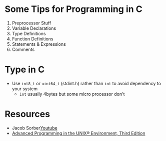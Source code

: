 # Some Tips for Programming in C

1. Preprocessor Stuff
2. Variable Declarations
3. Type Definitions
4. Function Definitions
5. Statements & Expressions
6. Comments

# Type in C

- Use `int8_t` or `uint64_t` (stdint.h) rather than `int` to avoid dependency to your system
  - `int` usually 4bytes but some micro processor don't


# Resources

- Jacob Sorber[Youtube](https://www.youtube.com/watch?v=SC8uWXmDJs4&list=PL9IEJIKnBJjG5H0ylFAzpzs9gSmW_eICB)
- [Advanced Programming in the UNIX® Environment, Third Edition](http://www.apuebook.com/code3e.html)
